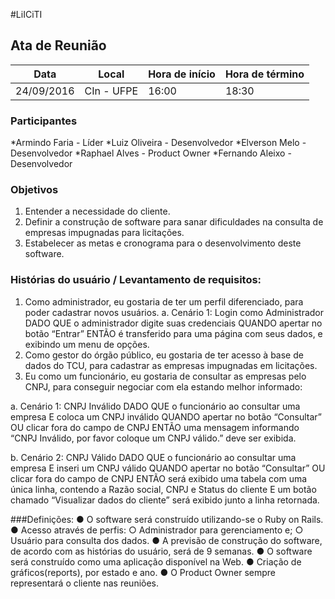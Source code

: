 #LiICiTI 


## Ata de Reunião

Data         | Local		 |Hora de início    | Hora de término
------------ | ------------- |-----------------	| -------------
24/09/2016 	 |CIn - UFPE     |		16:00  		|	18:30


### Participantes
*Armindo Faria - Líder
*Luiz Oliveira - Desenvolvedor
*Elverson Melo - Desenvolvedor
*Raphael Alves - Product Owner
*Fernando Aleixo - Desenvolvedor


### Objetivos
1.	Entender a necessidade do cliente.
2.	Definir a construção de software para sanar dificuldades na consulta de empresas impugnadas para licitações.
3.	Estabelecer as metas e cronograma para o desenvolvimento deste software.


### Histórias do usuário / Levantamento de requisitos:
1.	Como administrador, eu gostaria de ter um perfil diferenciado, para poder cadastrar novos usuários.
	a.	Cenário 1: Login como Administrador
DADO QUE o administrador digite suas credenciais
QUANDO apertar no botão “Entrar”
ENTÃO é transferido para uma página com seus dados, e exibindo um menu de opções.
2.	Como gestor do órgão público, eu gostaria de ter acesso à base de dados do TCU, para cadastrar as empresas impugnadas em licitações.
3.	Eu como um funcionário, eu gostaria de consultar as empresas pelo CNPJ, para conseguir negociar com ela estando melhor informado:

a.	Cenário 1: CNPJ Inválido
DADO QUE o funcionário ao consultar uma empresa
E coloca um CNPJ inválido
QUANDO apertar no botão “Consultar”
OU clicar fora do campo de CNPJ
ENTÃO uma mensagem informando “CNPJ Inválido, por favor coloque um CNPJ válido.” deve ser exibida.


b.	Cenário 2: CNPJ Válido
DADO QUE o funcionário ao consultar uma empresa
E inseri um CNPJ válido
QUANDO apertar no botão “Consultar”
OU clicar fora do campo de CNPJ
ENTÃO será exibido uma tabela com uma única linha, contendo a Razão social, CNPJ e Status do cliente
E um botão chamado “Visualizar dados do cliente” será exibido junto a linha retornada.

  

###Definições:
●	O software será construído utilizando-se o Ruby on Rails.
●	Acesso através de perfis:
○	Administrador para gerenciamento  e;
○	Usuário para consulta dos dados.
●	A previsão de construção do software, de acordo com as histórias do usuário, será de 9 semanas.
●	O software será construído como uma aplicação disponível na Web.
●	Criação de gráficos(reports), por estado e ano.
●	O Product Owner sempre representará o cliente nas reuniões.



